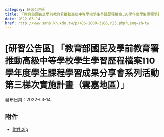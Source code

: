```yaml
---
category: 研習公告區
title: 「教育部國民及學前教育署推動高級中等學校學生學習歷程檔案110學年度學生課程學習成果分享會系列活動第三梯次實施計畫（雲嘉地區）」
date: 2022-03-14
href: http://www.smhs.kh.edu.tw/p/406-1000-3186,r23.php?Lang=zh-tw
---
```


# [研習公告區] 「教育部國民及學前教育署推動高級中等學校學生學習歷程檔案110學年度學生課程學習成果分享會系列活動第三梯次實施計畫（雲嘉地區）」

發布日期：2022-03-14



## 附件

- [附件.zip](https://www.smhs.kh.edu.tw/app/index.php?Action=downloadfile&file=WVhSMFlXTm9Memd5TDNCMFlWOHlPVFUzWHpnMk9EVTNNRE5mTkRZeE5UZ3VlbWx3&fname=DGGGROTSYWQO41XX50LKSWHGRK30OOLKDGUWTSKK4125MLVWKPROVTPOUSSSPKPO)
